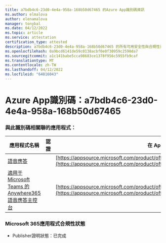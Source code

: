 ```yaml
---
title: a7bdb4c6-23d0-4e4a-958a-168b50d67465 的Azure App識別碼資訊
ms.author: elmalova
author: elenamalova
manager: tonybal
ms.date: 04/12/2022
ms.topic: article
ms.service: attestation
certification_type: attested
description: a7bdb4c6-23d0-4e4a-958a-168b50d67465 的所有可用安全性與合規性資訊。
ms.openlocfilehash: 0a9bcd6141de59c0138acbf0e0f30959c2590da7
ms.sourcegitcommit: a1c141babe5cca98683ce1378f956c5955fb9caf
ms.translationtype: MT
ms.contentlocale: zh-TW
ms.lasthandoff: 04/12/2022
ms.locfileid: "64816043"
---
```

# <a name="azure-app-id-a7bdb4c6-23d0-4e4a-958a-168b50d67465"></a>Azure App識別碼：a7bdb4c6-23d0-4e4a-958a-168b50d67465


### <a name="apps-associated-with-this-id"></a>與此識別碼相關聯的應用程式：
| **應用程式名稱** | **認證** | **在 AppSource 中檢視** |
|--------------|---------------|-----------------------|
| [語音應答](../forward/WA200003780.md) |  | [https://appsource.microsoft.com/product/office/WA200003780](https://appsource.microsoft.com/product/office/WA200003780) |
| [適用于 Microsoft Teams 的 Anywhere365 語音應答主控台](../forward/workstreampeople.attendantconsoleformsftteams.md) |  | [https://appsource.microsoft.com/product/office/workstreampeople.attendantconsoleformsftteams](https://appsource.microsoft.com/product/office/workstreampeople.attendantconsoleformsftteams) |

### <a name="microsoft-365-app-compliance-status"></a>Microsoft 365應用程式合規性狀態
- Publisher證明狀態：已完成
